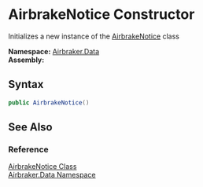 AirbrakeNotice Constructor
==========================
Initializes a new instance of the [AirbrakeNotice][1] class

**Namespace:** [Airbraker.Data][2]  
**Assembly:**

Syntax
------

```csharp
public AirbrakeNotice()
```


See Also
--------

### Reference
[AirbrakeNotice Class][1]  
[Airbraker.Data Namespace][2]  

[1]: README.md
[2]: ../README.md